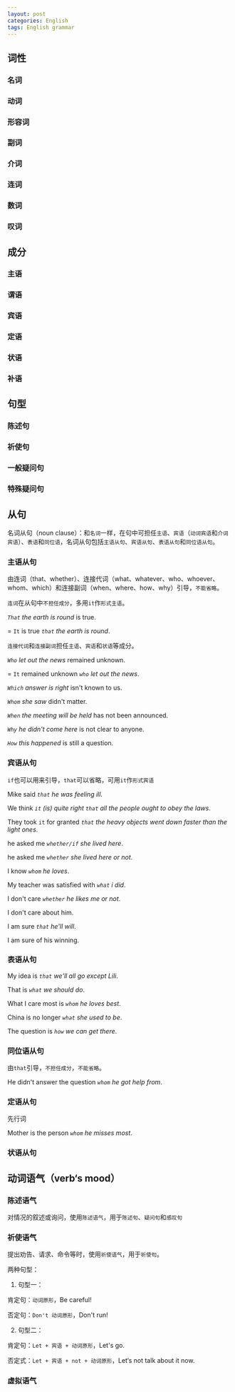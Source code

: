 ```yaml
---
layout: post
categories: English
tags: English grammar
---
```


## 词性

### 名词

### 动词

### 形容词

### 副词

### 介词

### 连词

### 数词

### 叹词

## 成分

### 主语

### 谓语

### 宾语

### 定语

### 状语

### 补语

## 句型

### 陈述句

### 祈使句

### 一般疑问句

### 特殊疑问句

## 从句

名词从句（noun clause）：和`名词`一样，在句中可担任`主语`、`宾语`（`动词宾语`和`介词宾语`）、`表语`和`同位语`，名词从句包括`主语从句`、`宾语从句`、`表语从句`和`同位语从句`。

### 主语从句

由连词（that、whether）、连接代词（what、whatever、who、whoever、whom、which）和连接副词（when、where、how、why）引导，`不能省略`。

`连词`在从句中`不担任成分`，多用`it`作`形式主语`。

*`That` the earth is round* is true.

= `It` is true *`that` the earth is round*.

`连接代词`和`连接副词`担任`主语`、`宾语`和`状语`等成分。

*`Who` let out the news* remained unknown.

= `It` remained unknown *`who` let out the news*.

*`Which` answer is right* isn't known to us.

*`Whom` she saw* didn't matter.



*`When` the meeting will be held* has not been announced.

*`Why` he didn't come here* is not clear to anyone.

*`How` this happened* is still a question.

### 宾语从句

`if`也可以用来引导，`that`可以省略，可用`it`作`形式宾语`

Mike said *`that` he was feeling ill*.

We think *`it` (is) quite right `that` all the people ought to obey the laws*.

They took `it` for granted *`that` the heavy objects went down faster than the light ones*.

he asked me *`whether/if` she lived here*.

he asked me *`whether` she lived here or not*.



I know *`whom` he loves*.

My teacher was satisfied with *`what` i did*.

I don't care *`whether` he likes me or not*.

I don't care about him.

I am sure *`that` he'll will*.

I am sure of his winning.

### 表语从句

My idea is *`that` we'll all go except Lili*.

That is *`what` we should do*.

What I care most is *`whom` he loves best*.

China is no longer *`what` she used to be*.

The question is *`how` we can get there*.

### 同位语从句

由`that`引导，`不担任成分`，`不能省略`。

He didn't answer the question *`whom` he got help from*.

### 定语从句

先行词

Mother is the person *`whom` he misses most*.

### 状语从句

## 动词语气（verb‘s mood）

### 陈述语气

对情况的叙述或询问，使用`陈述语气`，用于`陈述句`、`疑问句`和`感叹句`

### 祈使语气

提出劝告、请求、命令等时，使用`祈使语气`，用于`祈使句`。

两种句型：

1. 句型一：

肯定句：`动词原形`，Be careful!

否定句：`Don't 动词原形`，Don't run!

2. 句型二：

肯定句：`Let + 宾语 + 动词原形`，Let's go.

否定式：`Let + 宾语 + not + 动词原形`，Let‘s not talk about it now.

### 虚拟语气

